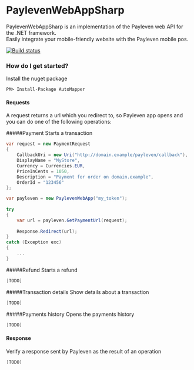 # PaylevenWebAppSharp
PaylevenWebAppSharp is an implementation of the Payleven web API for the .NET framework.<br />
Easily integrate your mobile-friendly website with the Payleven mobile pos.

[![Build status](https://ci.appveyor.com/api/projects/status/a362pwpp7k3onyah?svg=true)](https://ci.appveyor.com/project/petrhaus/paylevenwebappsharp)

### How do I get started?

Install the nuget package

    PM> Install-Package AutoMapper

#### Requests
A request returns a url which you redirect to, so Payleven app opens and you can do one of the following operations:

#####Payment
Starts a transaction

```csharp
var request = new PaymentRequest
{
    CallbackUri = new Uri("http://domain.example/payleven/callback"),
    DisplayName = "MyStore",
    Currency = Currencies.EUR,
    PriceInCents = 1050,
    Description = "Payment for order on domain.example",
    OrderId = "123456"
};

var payleven = new PaylevenWebApp("my_token");
            
try
{
    var url = payleven.GetPaymentUrl(request);
            
    Response.Redirect(url);
}
catch (Exception exc)
{
    ...
}
```

#####Refund
Starts a refund

```csharp
[TODO]
```

#####Transaction details
Show details about a transaction

```csharp
[TODO]
```

#####Payments history
Opens the payments history

```csharp
[TODO]
```

#### Response
Verify a response sent by Payleven as the result of an operation

```csharp
[TODO]
```
